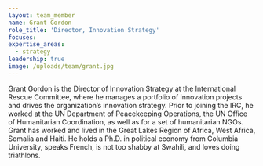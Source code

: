 ```yaml
---
layout: team_member
name: Grant Gordon
role_title: 'Director, Innovation Strategy'
focuses:
expertise_areas:
  - strategy
leadership: true
image: /uploads/team/grant.jpg
---
```


Grant Gordon is the Director of Innovation Strategy at the International Rescue Committee, where he manages a portfolio of innovation projects and drives the organization’s innovation strategy. Prior to joining the IRC, he worked at the UN Department of Peacekeeping Operations, the UN Office of Humanitarian Coordination, as well as for a set of humanitarian NGOs. Grant has worked and lived in the Great Lakes Region of Africa, West Africa, Somalia and Haiti. He holds a Ph.D. in political economy from Columbia University, speaks French, is not too shabby at Swahili, and loves doing triathlons.